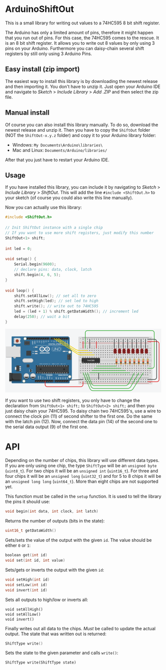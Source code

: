 # ArduinoShiftOut
This is a small library for writing out values to a 74HC595 8 bit shift register.

The Arduino has only a limited amount of pins, therefore it might happen that you run out of pins.
For this case, the 74HC595 comes to the rescue. It is an 8 bit shift register. It allows you to write out 8 values by only using 3 pins on your Arduino. Furthermore you can daisy-chain several shift registers by still only using 3 Arduino Pins.

## Easy install (zip import)
The easiest way to install this library is by downloading the newest release and then importing it.
You don't have to unzip it. Just open your Arduino IDE and navigate to *Sketch* > *Include Library* > *Add .ZIP* and then select the zip file.

## Manual install
Of course you can also install this library manually. To do so, download the newest release and unzip it. Then you have to copy the `ShiftOut` folder (NOT the `ShiftOut-x.y.z` folder) and copy it to your Arduino library folder:
* Windows: `My Documents\Arduino\libraries\`
* Mac and Linux: `Documents/Arduino/libraries/`

After that you just have to restart your Arduino IDE.

## Usage
If you have installed this library, you can include it by navigating to *Sketch* > *Include Library* > *ShiftOut*. This will add the line `#include <ShiftOut.h>` to your sketch (of course you could also write this line manually).

Now you can actually use this library:
``` c++
#include <ShiftOut.h>

// Init ShiftOut instance with a single chip
// If you want to use more shift registers, just modify this number
ShiftOut<1> shift;

int led = 0;

void setup() {
	Serial.begin(9600);
	// declare pins: data, clock, latch
	shift.begin(4, 6, 5);
}

void loop() {
	shift.setAllLow(); // set all to zero
	shift.setHigh(led); // set led to high
	shift.write(); // write out to 74HC595
	led = (led + 1) % shift.getDataWidth(); // increment led
	delay(250); // wait a bit
}
```
![Breadboard layout for one shift register](ShiftOut/examples/ShiftRegister/layout.png)

If you want to use two shift registers, you only have to change the declaration from `ShiftOut<1> shift;` to `ShiftOut<2> shift;` and then you just daisy chain your 74HC595. To daisy chain two 74HC595's, use a wire to connect the clock pin (11) of second shifter to the first one. Do the same with the latch pin (12). Now, connect the data pin (14) of the second one to the serial data output (9) of the first one.

# API
Depending on the number of chips, this library will use different data types.
If you are only using one chip, the type `ShiftType` will be an `unsigned byte` (`uint8_t`). For two chips it will be an `unsigned int` (`uint16_t`). For three and four chips it will be an `unsigned long` (`uint32_t`) and for 5 to 8 chips it will be an `unsigned long long` (`uint64_t`). More than eight chips are not supported yet.

This function must be called in the `setup` function. It is used to tell the library the pins it should use:
``` c++
void begin(int data, int clock, int latch)
```

Returns the number of outputs (bits in the state):
``` c++
uint16_t getDataWidth()
```

Gets/sets the value of the output with the given `id`. The value should be either `0` or `1`:
``` c++
boolean get(int id)
void set(int id, int value)
```

Sets/gets or inverts the output with the given `id`:
``` c++
void setHigh(int id)
void setLow(int id)
void invert(int id)
```

Sets all outputs to high/low or inverts all:
```
void setAllHigh()
void setAllLow()
void invert()
```

Finally writes out all data to the chips. *Must* be called to update the actual output. The state that was written out is returned:
``` c++
ShiftType write()
```

Sets the state to the given parameter and calls `write()`:
```
ShiftType write(ShiftType state)
```
